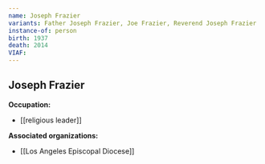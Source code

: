 ```yaml
---
name: Joseph Frazier
variants: Father Joseph Frazier, Joe Frazier, Reverend Joseph Frazier
instance-of: person
birth: 1937
death: 2014
VIAF: 
---
```

## Joseph Frazier

**Occupation:** 
- [[religious leader]]

**Associated organizations:** 
- [[Los Angeles Episcopal Diocese]]